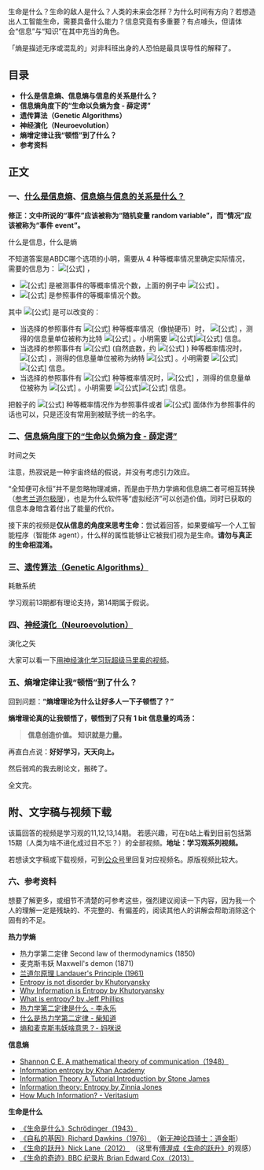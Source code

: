 生命是什么？生命的敌人是什么？人类的未来会怎样？为什么时间有方向？若想造出人工智能生命，需要具备什么能力？信息究竟有多重要？有点噱头，但请体会“信息”与“知识”在其中充当的角色。

「熵是描述无序或混乱的」对非科班出身的人恐怕是最具误导性的解释了。

## 目录

- **什么是信息熵、信息熵与信息的关系是什么？**
- **信息熵角度下的“生命以负熵为食 - 薛定谔”**
- **遗传算法（Genetic Algorithms）**
- **神经演化（Neuroevolution）**
- **熵增定律让我“顿悟”到了什么？**
- **参考资料**

## **正文**

### 一、[什么是信息熵](https://zhuanlan.zhihu.com/p/55459472)、[信息熵与信息的关系是什么？](https://zhuanlan.zhihu.com/p/55599202)

**修正：文中所说的“事件”应该被称为“随机变量 random variable”，而“情况”应该被称为“事件 event”。**

什么是信息，什么是熵

不知道答案是ABDC哪个选项的小明，需要从 4 种等概率情况里确定实际情况，需要的信息为： ![[公式]](https://www.zhihu.com/equation?tex=log_k+m) ，

- ![[公式]](https://www.zhihu.com/equation?tex=m) 是被测事件的等概率情况个数，上面的例子中 ![[公式]](https://www.zhihu.com/equation?tex=m%3D4) 。
- ![[公式]](https://www.zhihu.com/equation?tex=k) 是参照事件的等概率情况个数。

其中 ![[公式]](https://www.zhihu.com/equation?tex=k) 是可以改变的：

- 当选择的参照事件有 ![[公式]](https://www.zhihu.com/equation?tex=2) 种等概率情况（像抛硬币）时， ![[公式]](https://www.zhihu.com/equation?tex=k%3D2) ，测得的信息量单位被称为比特 ![[公式]](https://www.zhihu.com/equation?tex=bit) 。小明需要 ![[公式]](https://www.zhihu.com/equation?tex=log_2+4)![[公式]](https://www.zhihu.com/equation?tex=bit) 信息。
- 当选择的参照事件有 ![[公式]](https://www.zhihu.com/equation?tex=e) (自然底数，约 ![[公式]](https://www.zhihu.com/equation?tex=2.71) ) 种等概率情况时，![[公式]](https://www.zhihu.com/equation?tex=k%3De) ，测得的信息量单位被称为纳特 ![[公式]](https://www.zhihu.com/equation?tex=nat) 。小明需要 ![[公式]](https://www.zhihu.com/equation?tex=log_e+4%3Dln4)![[公式]](https://www.zhihu.com/equation?tex=nat) 信息。
- 当选择的参照事件有 ![[公式]](https://www.zhihu.com/equation?tex=10) 种等概率情况时，![[公式]](https://www.zhihu.com/equation?tex=k%3D10) ，测得的信息量单位被称为 ![[公式]](https://www.zhihu.com/equation?tex=ban) 。小明需要 ![[公式]](https://www.zhihu.com/equation?tex=log_%7B10%7D4)![[公式]](https://www.zhihu.com/equation?tex=ban) 信息。

把骰子的 ![[公式]](https://www.zhihu.com/equation?tex=6) 种等概率情况作为参照事件或者 ![[公式]](https://www.zhihu.com/equation?tex=4) 面体作为参照事件的话也可以，只是还没有常用到被赋予统一的名字。

### 二、[信息熵角度下的“生命以负熵为食 - 薛定谔”](https://zhuanlan.zhihu.com/p/56239726)

时间之矢

注意，热寂说是一种宇宙终结的假说，并没有考虑引力效应。

“全知便可永恒”并不是忽略物理减熵，而是由于热力学熵和信息熵二者可相互转换（[参考兰道尔极限](https://www.zhihu.com/question/29137271/answer/590013710)），也是为什么软件等“虚拟经济”可以创造价值。同时已获取的信息本身暗含着付出了能量的代价。

接下来的视频是**仅从信息的角度来思考生命**：尝试着回答，如果要编写一个人工智能程序（智能体 agent），什么样的属性能够让它被我们视为是生命。**请勿与真正的生命相混淆。**

### 三、[遗传算法（Genetic Algorithms）](https://link.zhihu.com/?target=https%3A//www.bilibili.com/video/av44080562)

耗散系统

学习观前13期都有理论支持，第14期属于假说。

### 四、[神经演化（Neuroevolution）](https://zhuanlan.zhihu.com/p/58267088)

演化之矢

大家可以看一下[用神经演化学习玩超级马里奥的视频](https://link.zhihu.com/?target=https%3A//www.bilibili.com/video/av9750251)。

### **五、熵增定律让我“顿悟”到了什么？**

回到问题：**“熵增理论为什么让好多人一下子顿悟了？”**

**熵增理论真的让我顿悟了，顿悟到了只有 1 bit 信息量的鸡汤：**

> **信息创造价值。**
> **知识就是力量。**

再直白点说：**好好学习，天天向上。**

然后弱鸡的我去刷论文，搬砖了。

全文完。

## 附、文字稿与视频下载

该篇回答的视频是学习观的11,12,13,14期。 若感兴趣，可在b站上看到目前包括第15期（人类为啥不进化成过目不忘？）的全部视频。**地址：学习观系列视频。**

若想读文字稿或下载视频，可到[公众号](https://link.zhihu.com/?target=https%3A//mp.weixin.qq.com/mp/homepage%3F__biz%3DMzIxNDI5MDk0MQ%3D%3D%26hid%3D1%26sn%3Df2839adbc1aa6f518959194e27c844d4)里回复对应视频名。原版视频比较大。

### **六、参考资料**

想要了解更多，或细节不清楚的可参考这些，强烈建议阅读一下内容，因为我一个人的理解一定是残缺的、不完整的、有偏差的，阅读其他人的讲解会帮助消除这个固有的不足。

**热力学熵**

- 热力学第二定律 Second law of thermodynamics (1850)
- 麦克斯韦妖 Maxwell's demon (1871)
- [兰道尔原理 Landauer's Principle (1961)](https://link.zhihu.com/?target=http%3A//fab.cba.mit.edu/classes/MAS.862/notes/computation/Landauer-1961.pdf)
- [Entropy is not disorder by Khutoryansky](https://link.zhihu.com/?target=https%3A//youtu.be/vX_WLrcgikc)
- [Why Information is Entropy by Khutoryansky](https://link.zhihu.com/?target=https%3A//youtu.be/8Uilw9t-syQ)
- [What is entropy? by Jeff Phillips](https://link.zhihu.com/?target=https%3A//youtu.be/YM-uykVfq_E)
- [热力学第二定律是什么 - 李永乐](https://link.zhihu.com/?target=https%3A//youtu.be/4JbgLx4_Ets)
- [什么是热力学第二定律 - 柴知道](https://link.zhihu.com/?target=https%3A//youtu.be/K76CO_g5tMg)
- [熵和麦克斯韦妖啥意思？- 妈咪说](https://link.zhihu.com/?target=https%3A//www.bilibili.com/video/av25568589/)

**信息熵**

- [Shannon C E. A mathematical theory of communication（1948）](https://link.zhihu.com/?target=http%3A//math.harvard.edu/~ctm/home/text/others/shannon/entropy/entropy.pdf)
- [Information entropy by Khan Academy](https://link.zhihu.com/?target=https%3A//www.khanacademy.org/computing/computer-science/informationtheory/moderninfotheory/v/information-entropy)
- [Information Theory A Tutorial Introduction by Stone James](https://link.zhihu.com/?target=https%3A//www.amazon.com/Information-Theory-Introduction-James-Stone/dp/0956372856)
- [Information theory: Entropy by Zinnia Jones](https://link.zhihu.com/?target=https%3A//youtu.be/hzdvX1ong18)
- [How Much Information? - Veritasium](https://link.zhihu.com/?target=https%3A//youtu.be/zUDqI9PJpc8)

**生命是什么**

- [《生命是什么》Schrödinger（1943）](https://link.zhihu.com/?target=https%3A//book.douban.com/subject/26309060/)
- [《自私的基因》Richard Dawkins（1976）](https://link.zhihu.com/?target=https%3A//book.douban.com/subject/1292405/) （[新无神论四骑士：道金斯](https://link.zhihu.com/?target=https%3A//www.bilibili.com/video/av11549684%3Ffrom%3Dsearch%26seid%3D10656999029912625783)）
- [《生命的跃升》Nick Lane（2012）](https://link.zhihu.com/?target=https%3A//baike.baidu.com/item/%25E7%2594%259F%25E5%2591%25BD%25E7%259A%2584%25E8%25B7%2583%25E5%258D%2587) （这里有[傅渥成《生命的跃升》](https://zhuanlan.zhihu.com/p/20574848)的观感）
- [《生命的奇迹》BBC 纪录片 Brian Edward Cox（2013）](https://link.zhihu.com/?target=https%3A//baike.baidu.com/item/%25E7%2594%259F%25E5%2591%25BD%25E7%259A%2584%25E5%25A5%2587%25E8%25BF%25B9/10269053)
